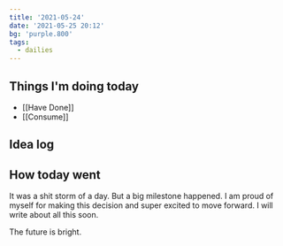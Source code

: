```yaml
---
title: '2021-05-24'
date: '2021-05-25 20:12'
bg: 'purple.800'
tags:
  - dailies
---
```


## Things I'm doing today

- [[Have Done]]
- [[Consume]]

## Idea log

## How today went

It was a shit storm of a day. But a big milestone happened. I am proud of myself for making this decision and super excited to move forward. I will write about all this soon.

The future is bright.
